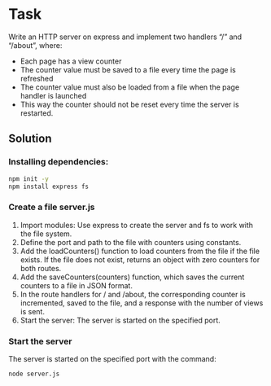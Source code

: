 # Task

Write an HTTP server on express and implement two handlers “/” and “/about”, where:

- Each page has a view counter
- The counter value must be saved to a file every time the page is refreshed
- The counter value must also be loaded from a file when the page handler is launched
- This way the counter should not be reset every time the server is restarted.

## Solution

### Installing dependencies:

```bash
npm init -y
npm install express fs
```

### Create a file server.js

1. Import modules: Use express to create the server and fs to work with the file system.
2. Define the port and path to the file with counters using constants.
3. Add the loadCounters() function to load counters from the file if the file exists. If the file does not exist, returns an object with zero counters for both routes.
4. Add the saveCounters(counters) function, which saves the current counters to a file in JSON format.
5. In the route handlers for / and /about, the corresponding counter is incremented, saved to the file, and a response with the number of views is sent.
6. Start the server: The server is started on the specified port.

### Start the server

The server is started on the specified port with the command:

```bash
node server.js
```
